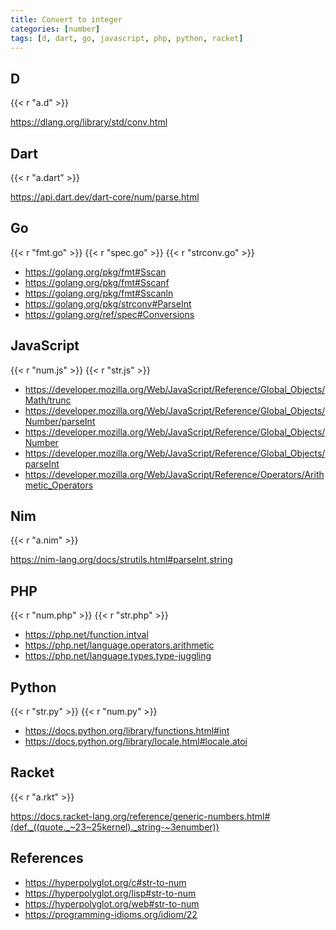 ```yaml
---
title: Convert to integer
categories: [number]
tags: [d, dart, go, javascript, php, python, racket]
---
```


## D

{{< r "a.d" >}}

<https://dlang.org/library/std/conv.html>

## Dart

{{< r "a.dart" >}}

<https://api.dart.dev/dart-core/num/parse.html>

## Go

{{< r "fmt.go" >}}
{{< r "spec.go" >}}
{{< r "strconv.go" >}}

- <https://golang.org/pkg/fmt#Sscan>
- <https://golang.org/pkg/fmt#Sscanf>
- <https://golang.org/pkg/fmt#Sscanln>
- <https://golang.org/pkg/strconv#ParseInt>
- <https://golang.org/ref/spec#Conversions>

## JavaScript

{{< r "num.js" >}}
{{< r "str.js" >}}

- <https://developer.mozilla.org/Web/JavaScript/Reference/Global_Objects/Math/trunc>
- <https://developer.mozilla.org/Web/JavaScript/Reference/Global_Objects/Number/parseInt>
- <https://developer.mozilla.org/Web/JavaScript/Reference/Global_Objects/Number>
- <https://developer.mozilla.org/Web/JavaScript/Reference/Global_Objects/parseInt>
- <https://developer.mozilla.org/Web/JavaScript/Reference/Operators/Arithmetic_Operators>

## Nim

{{< r "a.nim" >}}

<https://nim-lang.org/docs/strutils.html#parseInt,string>

## PHP

{{< r "num.php" >}}
{{< r "str.php" >}}

- <https://php.net/function.intval>
- <https://php.net/language.operators.arithmetic>
- <https://php.net/language.types.type-juggling>

## Python

{{< r "str.py" >}}
{{< r "num.py" >}}

- <https://docs.python.org/library/functions.html#int>
- <https://docs.python.org/library/locale.html#locale.atoi>

## Racket

{{< r "a.rkt" >}}

<https://docs.racket-lang.org/reference/generic-numbers.html#(def._((quote._~23~25kernel)._string-~3enumber))>

## References

- <https://hyperpolyglot.org/c#str-to-num>
- <https://hyperpolyglot.org/lisp#str-to-num>
- <https://hyperpolyglot.org/web#str-to-num>
- <https://programming-idioms.org/idiom/22>
